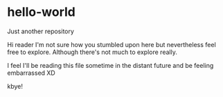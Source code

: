 # hello-world
Just another repository

Hi reader
I'm not sure how you stumbled upon here but nevertheless feel free to explore. Although there's not much to explore really.

I feel I'll be reading this file sometime in the distant future and be feeling embarrassed XD

kbye!
